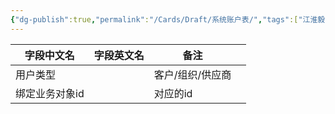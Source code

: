 ```yaml
---
{"dg-publish":true,"permalink":"/Cards/Draft/系统账户表/","tags":["江淮毅昌/蝶创I-MES/MES"]}
---
```




| **字段中文名** | **字段英文名** | **备注**    |     |
| --------- | --------- | --------- | --- |
| 用户类型      |           | 客户/组织/供应商 |     |
| 绑定业务对象id  |           | 对应的id     |     |


